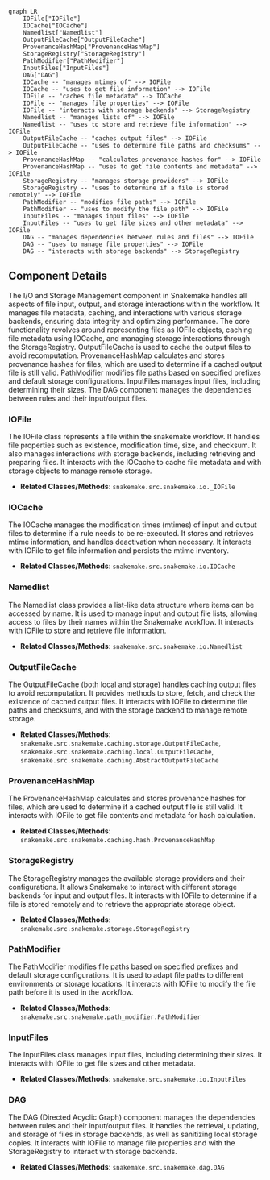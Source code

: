 ```mermaid
graph LR
    IOFile["IOFile"]
    IOCache["IOCache"]
    Namedlist["Namedlist"]
    OutputFileCache["OutputFileCache"]
    ProvenanceHashMap["ProvenanceHashMap"]
    StorageRegistry["StorageRegistry"]
    PathModifier["PathModifier"]
    InputFiles["InputFiles"]
    DAG["DAG"]
    IOCache -- "manages mtimes of" --> IOFile
    IOCache -- "uses to get file information" --> IOFile
    IOFile -- "caches file metadata" --> IOCache
    IOFile -- "manages file properties" --> IOFile
    IOFile -- "interacts with storage backends" --> StorageRegistry
    Namedlist -- "manages lists of" --> IOFile
    Namedlist -- "uses to store and retrieve file information" --> IOFile
    OutputFileCache -- "caches output files" --> IOFile
    OutputFileCache -- "uses to determine file paths and checksums" --> IOFile
    ProvenanceHashMap -- "calculates provenance hashes for" --> IOFile
    ProvenanceHashMap -- "uses to get file contents and metadata" --> IOFile
    StorageRegistry -- "manages storage providers" --> IOFile
    StorageRegistry -- "uses to determine if a file is stored remotely" --> IOFile
    PathModifier -- "modifies file paths" --> IOFile
    PathModifier -- "uses to modify the file path" --> IOFile
    InputFiles -- "manages input files" --> IOFile
    InputFiles -- "uses to get file sizes and other metadata" --> IOFile
    DAG -- "manages dependencies between rules and files" --> IOFile
    DAG -- "uses to manage file properties" --> IOFile
    DAG -- "interacts with storage backends" --> StorageRegistry
```

## Component Details

The I/O and Storage Management component in Snakemake handles all aspects of file input, output, and storage interactions within the workflow. It manages file metadata, caching, and interactions with various storage backends, ensuring data integrity and optimizing performance. The core functionality revolves around representing files as IOFile objects, caching file metadata using IOCache, and managing storage interactions through the StorageRegistry. OutputFileCache is used to cache the output files to avoid recomputation. ProvenanceHashMap calculates and stores provenance hashes for files, which are used to determine if a cached output file is still valid. PathModifier modifies file paths based on specified prefixes and default storage configurations. InputFiles manages input files, including determining their sizes. The DAG component manages the dependencies between rules and their input/output files.

### IOFile
The IOFile class represents a file within the snakemake workflow. It handles file properties such as existence, modification time, size, and checksum. It also manages interactions with storage backends, including retrieving and preparing files. It interacts with the IOCache to cache file metadata and with storage objects to manage remote storage.
- **Related Classes/Methods**: `snakemake.src.snakemake.io._IOFile`

### IOCache
The IOCache manages the modification times (mtimes) of input and output files to determine if a rule needs to be re-executed. It stores and retrieves mtime information, and handles deactivation when necessary. It interacts with IOFile to get file information and persists the mtime inventory.
- **Related Classes/Methods**: `snakemake.src.snakemake.io.IOCache`

### Namedlist
The Namedlist class provides a list-like data structure where items can be accessed by name. It is used to manage input and output file lists, allowing access to files by their names within the Snakemake workflow. It interacts with IOFile to store and retrieve file information.
- **Related Classes/Methods**: `snakemake.src.snakemake.io.Namedlist`

### OutputFileCache
The OutputFileCache (both local and storage) handles caching output files to avoid recomputation. It provides methods to store, fetch, and check the existence of cached output files. It interacts with IOFile to determine file paths and checksums, and with the storage backend to manage remote storage.
- **Related Classes/Methods**: `snakemake.src.snakemake.caching.storage.OutputFileCache`, `snakemake.src.snakemake.caching.local.OutputFileCache`, `snakemake.src.snakemake.caching.AbstractOutputFileCache`

### ProvenanceHashMap
The ProvenanceHashMap calculates and stores provenance hashes for files, which are used to determine if a cached output file is still valid. It interacts with IOFile to get file contents and metadata for hash calculation.
- **Related Classes/Methods**: `snakemake.src.snakemake.caching.hash.ProvenanceHashMap`

### StorageRegistry
The StorageRegistry manages the available storage providers and their configurations. It allows Snakemake to interact with different storage backends for input and output files. It interacts with IOFile to determine if a file is stored remotely and to retrieve the appropriate storage object.
- **Related Classes/Methods**: `snakemake.src.snakemake.storage.StorageRegistry`

### PathModifier
The PathModifier modifies file paths based on specified prefixes and default storage configurations. It is used to adapt file paths to different environments or storage locations. It interacts with IOFile to modify the file path before it is used in the workflow.
- **Related Classes/Methods**: `snakemake.src.snakemake.path_modifier.PathModifier`

### InputFiles
The InputFiles class manages input files, including determining their sizes. It interacts with IOFile to get file sizes and other metadata.
- **Related Classes/Methods**: `snakemake.src.snakemake.io.InputFiles`

### DAG
The DAG (Directed Acyclic Graph) component manages the dependencies between rules and their input/output files. It handles the retrieval, updating, and storage of files in storage backends, as well as sanitizing local storage copies. It interacts with IOFile to manage file properties and with the StorageRegistry to interact with storage backends.
- **Related Classes/Methods**: `snakemake.src.snakemake.dag.DAG`

